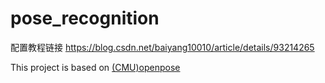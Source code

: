 # pose_recognition
配置教程链接
https://blog.csdn.net/baiyang10010/article/details/93214265

This project is based on [(CMU)openpose](https://github.com/CMU-Perceptual-Computing-Lab/openpose)



